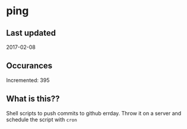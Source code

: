 # ping

## Last updated
2017-02-08

## Occurances
Incremented: 395

## What is this??
Shell scripts to push commits to github errday. Throw it on a server and schedule the script with `cron`

